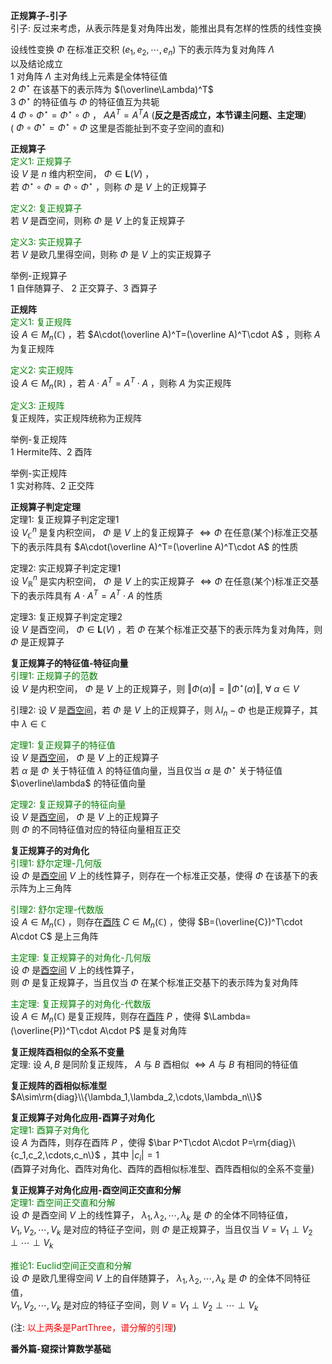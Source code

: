 **正规算子-引子**  
引子: 反过来考虑，从表示阵是复对角阵出发，能推出具有怎样的性质的线性变换  
  
设线性变换 $\Phi$ 在标准正交积 $(e_1,e_2,\cdots,e_n)$ 下的表示阵为复对角阵 $\Lambda$  
以及结论成立  
1 对角阵 $\Lambda$ 主对角线上元素是全体特征值  
2 $\Phi^\star$ 在该基下的表示阵为 $(\overline\Lambda)^T$  
3 $\Phi^\star$ 的特征值与 $\Phi$ 的特征值互为共轭  
4 $\Phi\circ\Phi^\star=\Phi^\star\circ\Phi$ ， $AA^T=A^TA$ (**反之是否成立，本节课主问题、主定理**)  
( $\Phi\circ\Phi^\star=\Phi^\star\circ\Phi$ 这里是否能扯到不变子空间的直和)  
  
**正规算子**  
<font color=green>定义1: 正规算子</font>  
设 $V$ 是 $n$ 维内积空间， $\Phi\in\mathbf{L}(V)$ ，  
若 $\Phi^\star\circ\Phi=\Phi\circ\Phi^\star$ ，则称 $\Phi$ 是 $V$ 上的正规算子  
  
<font color=green>定义2: 复正规算子</font>  
若 $V$ 是酉空间，则称 $\Phi$ 是 $V$ 上的复正规算子  
  
<font color=green>定义3: 实正规算子</font>  
若 $V$ 是欧几里得空间，则称 $\Phi$ 是 $V$ 上的实正规算子  
  
举例-正规算子  
1 自伴随算子、 2 正交算子、3 酉算子  
  
**正规阵**  
<font color=green>定义1: 复正规阵</font>  
设 $A\in M_n(\mathbb C)$ ，若 $A\cdot(\overline A)^T=(\overline A)^T\cdot A$ ，则称 $A$ 为复正规阵  
  
<font color=green>定义2: 实正规阵</font>  
设 $A\in M_n(\mathbb R)$ ，若 $A\cdot A^T=A^T\cdot A$ ，则称 $A$ 为实正规阵  
  
<font color=green>定义3: 正规阵</font>  
复正规阵，实正规阵统称为正规阵  
  
举例-复正规阵  
1 Hermite阵、2 酉阵  
  
举例-实正规阵  
1 实对称阵、2 正交阵  
  
**正规算子判定定理**  
定理1: 复正规算子判定定理1  
设 $V_{\mathbb{C}}^n$ 是复内积空间， $\Phi$ 是 $V$ 上的复正规算子 $\Leftrightarrow\Phi$ 在任意(某个)标准正交基下的表示阵具有 $A\cdot(\overline A)^T=(\overline A)^T\cdot A$ 的性质  
  
定理2: 实正规算子判定定理1  
设 $V_{\mathbb{R}}^n$ 是实内积空间， $\Phi$ 是 $V$ 上的实正规算子 $\Leftrightarrow\Phi$ 在任意(某个)标准正交基下的表示阵具有 $A\cdot A^T=A^T\cdot A$ 的性质  
  
定理3: 复正规算子判定定理2  
设 $V$ 是酉空间， $\Phi\in\mathbf{L}(V)$ ，若 $\Phi$ 在某个标准正交基下的表示阵为复对角阵，则 $\Phi$ 是正规算子  
  
**复正规算子的特征值-特征向量**  
<font color=green>引理1: 正规算子的范数</font>  
设 $V$ 是内积空间， $\Phi$ 是 $V$ 上的正规算子，则 $\Vert\Phi(\alpha)\Vert=\Vert\Phi^\star(\alpha)\Vert,\ \forall\ \alpha\in V$  
  
引理2: 设 $V$ 是<u>酉空间</u>，若 $\Phi$ 是 $V$ 上的正规算子，则 $\lambda I_n-\Phi$ 也是正规算子，其中 $\lambda\in\mathbb{C}$  
  
<font color=green>定理1: 复正规算子的特征值</font>  
设 $V$ 是<u>酉空间</u>， $\Phi$ 是 $V$ 上的正规算子  
若 $\alpha$ 是 $\Phi$ 关于特征值 $\lambda$ 的特征值向量，当且仅当 $\alpha$ 是 $\Phi^\star$ 关于特征值 $\overline\lambda$ 的特征值向量  
  
<font color=green>定理2: 复正规算子的特征向量</font>  
设 $V$ 是<u>酉空间</u>， $\Phi$ 是 $V$ 上的正规算子  
则 $\Phi$ 的不同特征值对应的特征向量相互正交  
  
**复正规算子的对角化**  
<font color=green>引理1: 舒尔定理-几何版</font>  
设 $\Phi$ 是<u>酉空间</u> $V$ 上的线性算子，则存在一个标准正交基，使得 $\Phi$ 在该基下的表示阵为上三角阵  
  
<font color=green>引理2: 舒尔定理-代数版</font>  
设 $A\in M_n(\mathbb{C})$ ，则存在<u>酉阵</u> $C\in M_n(\mathbb{C})$ ，使得 $B=(\overline{C})^T\cdot A\cdot C$ 是上三角阵  
  
<font color=green>主定理: 复正规算子的对角化-几何版</font>  
设 $\Phi$ 是<u>酉空间</u> $V$ 上的线性算子，  
则 $\Phi$ 是复正规算子，当且仅当 $\Phi$ 在某个标准正交基下的表示阵为复对角阵  
  
<font color=green>主定理: 复正规算子的对角化-代数版</font>  
设 $A\in M_n(\mathbb{C})$ 是复正规阵，则存在<u>酉阵</u> $P$ ，使得 $\Lambda=(\overline{P})^T\cdot A\cdot P$ 是复对角阵  
  
**复正规阵酉相似的全系不变量**  
定理: 设 $A,B$ 是同阶复正规阵， $A$ 与 $B$ 酉相似 $\Leftrightarrow A$ 与 $B$ 有相同的特征值  
  
**复正规阵的酉相似标准型**  
$A\sim\rm{diag}\\{\lambda_1,\lambda_2,\cdots,\lambda_n\\}$  
  
**复正规算子对角化应用-酉算子对角化**  
<font color=green>定理1: 酉算子对角化</font>  
设 $A$ 为酉阵，则存在酉阵 $P$ ，使得 $\bar P^T\cdot A\cdot P=\rm{diag}\{c_1,c_2,\cdots,c_n\}$ ，其中 $|c_i|=1$  
(酉算子对角化、酉阵对角化、酉阵的酉相似标准型、酉阵酉相似的全系不变量)  
  
**复正规算子对角化应用-酉空间正交直和分解**  
<font color=green>定理1: 酉空间正交直和分解</font>  
设 $\Phi$ 是酉空间 $V$ 上的线性算子， $\lambda_1,\lambda_2,\cdots,\lambda_k$ 是 $\Phi$ 的全体不同特征值，  
$V_1,V_2,\cdots,V_k$ 是对应的特征子空间，则 $\Phi$ 是正规算子，当且仅当 $V=V_1\perp V_2\perp\cdots\perp V_k$  
  
<font color=green>推论1: Euclid空间正交直和分解</font>  
设 $\Phi$ 是欧几里得空间 $V$ 上的自伴随算子， $\lambda_1,\lambda_2,\cdots,\lambda_k$ 是 $\Phi$ 的全体不同特征值，  
$V_1,V_2,\cdots,V_k$ 是对应的特征子空间，则 $V=V_1\perp V_2\perp\cdots\perp V_k$  
  
(注: <font color=red>以上两条是PartThree，谱分解的引理</font>)  
  
**番外篇-窥探计算数学基础**  
